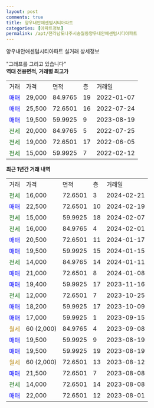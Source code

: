 ```yaml
---
layout: post
comments: true
title: 양우내안애센텀시티아파트
categories: [아파트정보]
permalink: /apt/전라남도나주시송월동양우내안애센텀시티아파트
---
```


양우내안애센텀시티아파트 실거래 상세정보

<script type="text/javascript">
  google.charts.load('current', {'packages':['line', 'corechart']});
  google.charts.setOnLoadCallback(drawChart);

  function drawChart() {
    var data = new google.visualization.DataTable();
    data.addColumn('date', '거래일');
    data.addColumn('number', "매매");
    data.addColumn('number', "전세");
    data.addColumn('number', "전매");

    data.addRows([[new Date(Date.parse("2024-02-21")), null, 16000, null], [new Date(Date.parse("2024-02-19")), 22500, null, null], [new Date(Date.parse("2024-02-07")), null, 15000, null], [new Date(Date.parse("2024-02-01")), null, 16000, null], [new Date(Date.parse("2024-01-17")), 20500, null, null], [new Date(Date.parse("2024-01-15")), 19500, null, null], [new Date(Date.parse("2024-01-11")), null, 14000, null], [new Date(Date.parse("2024-01-08")), 21000, null, null], [new Date(Date.parse("2023-11-16")), 19400, null, null], [new Date(Date.parse("2023-10-25")), null, 12000, null], [new Date(Date.parse("2023-10-09")), 18200, null, null], [new Date(Date.parse("2023-09-15")), 17000, null, null], [new Date(Date.parse("2023-09-08")), null, null, null], [new Date(Date.parse("2023-08-19")), 19500, null, null], [new Date(Date.parse("2023-08-19")), 19500, null, null], [new Date(Date.parse("2023-08-12")), null, null, null], [new Date(Date.parse("2023-08-08")), 21500, null, null], [new Date(Date.parse("2023-08-08")), null, 14000, null], [new Date(Date.parse("2023-08-01")), 22000, null, null]]);

    var options = {
      hAxis: {
        format: 'yyyy/MM/dd'
      },    
      lineWidth: 0,
      pointsVisible: true,    
      title: '최근 1년간 유형별 실거래가 분포',
      legend: { position: 'bottom' }
    };

    var formatter = new google.visualization.NumberFormat({pattern:'###,###'} );
    formatter.format(data, 1);
    formatter.format(data, 2);
    
    setTimeout(function() {
        var chart = new google.visualization.LineChart(document.getElementById('columnchart_material'));
        chart.draw(data, (options));
        document.getElementById('loading').style.display = 'none';
    }, 200);
  }
</script>


<div id="loading" style="z-index:20; display: block; margin-left: 0px">"그래프를 그리고 있습니다"</div>
<div id="columnchart_material" style="width: 95%; margin-left: 0px; display: block"></div>
<!-- contents start -->
<b>역대 전용면적, 거래별 최고가</b>
<table class="sortable">
    <tr>
      <td>거래</td>
      <td>가격</td>
      <td>면적</td>
      <td>층</td>
      <td>거래일</td>
    </tr>
        <tr>
          <td><a style="color: blue">매매</a></td>
          <td>29,000</td>
          <td>84.9765</td>
          <td>19</td>
          <td>2022-01-07</td>
        </tr>            <tr>
          <td><a style="color: blue">매매</a></td>
          <td>25,500</td>
          <td>72.6501</td>
          <td>16</td>
          <td>2022-07-24</td>
        </tr>            <tr>
          <td><a style="color: blue">매매</a></td>
          <td>19,500</td>
          <td>59.9925</td>
          <td>9</td>
          <td>2023-08-19</td>
        </tr>        
        <tr>
              <td><a style="color: darkgreen">전세</a></td>
              <td>20,000</td>
              <td>84.9765</td>
              <td>5</td>
              <td>2022-07-25</td>
            </tr>            <tr>
              <td><a style="color: darkgreen">전세</a></td>
              <td>19,000</td>
              <td>72.6501</td>
              <td>17</td>
              <td>2022-06-05</td>
            </tr>            <tr>
              <td><a style="color: darkgreen">전세</a></td>
              <td>15,000</td>
              <td>59.9925</td>
              <td>7</td>
              <td>2022-02-12</td>
            </tr>        
    
</table>

<b>최근 1년간 거래 내역</b>

<table class="sortable">
    <tr>
      <td>거래</td>
      <td>가격</td>
      <td>면적</td>
      <td>층</td>
      <td>거래일</td>
    </tr>
    <tr>
      <td><a style="color: darkgreen">전세</a></td>
      <td>16,000</td>
      <td>72.6501</td>
      <td>3</td>
      <td>2024-02-21</td>
    </tr>          <tr>
      <td><a style="color: blue">매매</a></td>
      <td>22,500</td>
      <td>72.6501</td>
      <td>10</td>
      <td>2024-02-19</td>
    </tr>          <tr>
      <td><a style="color: darkgreen">전세</a></td>
      <td>15,000</td>
      <td>59.9925</td>
      <td>18</td>
      <td>2024-02-07</td>
    </tr>          <tr>
      <td><a style="color: darkgreen">전세</a></td>
      <td>16,000</td>
      <td>84.9765</td>
      <td>4</td>
      <td>2024-02-01</td>
    </tr>          <tr>
      <td><a style="color: blue">매매</a></td>
      <td>20,500</td>
      <td>72.6501</td>
      <td>11</td>
      <td>2024-01-17</td>
    </tr>          <tr>
      <td><a style="color: blue">매매</a></td>
      <td>19,500</td>
      <td>59.9925</td>
      <td>15</td>
      <td>2024-01-15</td>
    </tr>          <tr>
      <td><a style="color: darkgreen">전세</a></td>
      <td>14,000</td>
      <td>84.9765</td>
      <td>14</td>
      <td>2024-01-11</td>
    </tr>          <tr>
      <td><a style="color: blue">매매</a></td>
      <td>21,000</td>
      <td>72.6501</td>
      <td>8</td>
      <td>2024-01-08</td>
    </tr>          <tr>
      <td><a style="color: blue">매매</a></td>
      <td>19,400</td>
      <td>59.9925</td>
      <td>17</td>
      <td>2023-11-16</td>
    </tr>          <tr>
      <td><a style="color: darkgreen">전세</a></td>
      <td>12,000</td>
      <td>72.6501</td>
      <td>7</td>
      <td>2023-10-25</td>
    </tr>          <tr>
      <td><a style="color: blue">매매</a></td>
      <td>18,200</td>
      <td>59.9925</td>
      <td>17</td>
      <td>2023-10-09</td>
    </tr>          <tr>
      <td><a style="color: blue">매매</a></td>
      <td>17,000</td>
      <td>59.9925</td>
      <td>1</td>
      <td>2023-09-15</td>
    </tr>          <tr>
      <td><a style="color: darkgoldenrod">월세</a></td>
      <td>60 (2,000)</td>
      <td>84.9765</td>
      <td>4</td>
      <td>2023-09-08</td>
    </tr>          <tr>
      <td><a style="color: blue">매매</a></td>
      <td>19,500</td>
      <td>59.9925</td>
      <td>9</td>
      <td>2023-08-19</td>
    </tr>          <tr>
      <td><a style="color: blue">매매</a></td>
      <td>19,500</td>
      <td>59.9925</td>
      <td>19</td>
      <td>2023-08-19</td>
    </tr>          <tr>
      <td><a style="color: darkgoldenrod">월세</a></td>
      <td>60 (2,000)</td>
      <td>72.6501</td>
      <td>13</td>
      <td>2023-08-12</td>
    </tr>          <tr>
      <td><a style="color: blue">매매</a></td>
      <td>21,500</td>
      <td>72.6501</td>
      <td>7</td>
      <td>2023-08-08</td>
    </tr>          <tr>
      <td><a style="color: darkgreen">전세</a></td>
      <td>14,000</td>
      <td>72.6501</td>
      <td>14</td>
      <td>2023-08-08</td>
    </tr>          <tr>
      <td><a style="color: blue">매매</a></td>
      <td>22,000</td>
      <td>72.6501</td>
      <td>12</td>
      <td>2023-08-01</td>
    </tr>      </table>
<!-- contents end -->    


